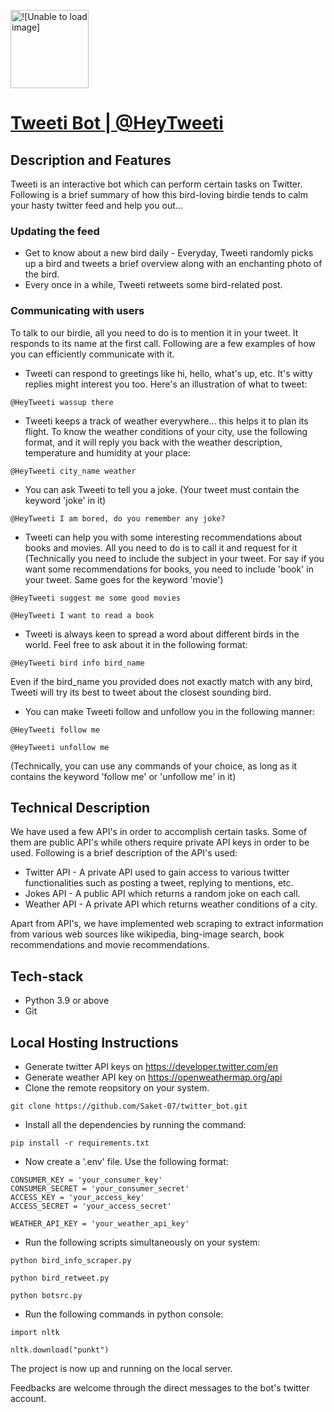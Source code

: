 
<a href="https://twitter.com/HeyTweeti"><img alt="![Unable to load image]" src="https://github.com/Saket-07/twitter_bot/blob/main/Images/circle-cropped.png?raw=true" width="125"></a>
# [Tweeti Bot | @HeyTweeti](https://twitter.com/HeyTweeti)

## Description and Features
Tweeti is an interactive bot which can perform certain tasks on Twitter. Following is a brief summary of how this bird-loving birdie tends to calm your hasty twitter feed and help you out...
### Updating the feed
* Get to know about a new bird daily - Everyday, Tweeti randomly picks up a bird and tweets a brief overview along with an enchanting photo of the bird.
* Every once in a while, Tweeti retweets some bird-related post.
### Communicating with users
To talk to our birdie, all you need to do is to mention it in your tweet. It responds to its name at the first call. Following are a few examples of how you can efficiently communicate with it.
* Tweeti can respond to greetings like hi, hello, what's up, etc. It's witty replies might interest you too. Here's an illustration of what to tweet:
```
@HeyTweeti wassup there
```
* Tweeti keeps a track of weather everywhere... this helps it to plan its flight. To know the weather conditions of your city, use the following format, and it will reply you back with the weather description, temperature and humidity at your place:
```
@HeyTweeti city_name weather
```
* You can ask Tweeti to tell you a joke. (Your tweet must contain the keyword 'joke' in it)
```
@HeyTweeti I am bored, do you remember any joke?
```
* Tweeti can help you with some interesting recommendations about books and movies. All you need to do is to call it and request for it (Technically you need to include the subject in your tweet. For say if you want some recommendations for books, you need to include 'book' in your tweet. Same goes for the keyword 'movie')
```
@HeyTweeti suggest me some good movies
```
```
@HeyTweeti I want to read a book
```
* Tweeti is always keen to spread a word about different birds in the world. Feel free to ask about it in the following format:
```
@HeyTweeti bird info bird_name
```
Even if the bird_name you provided does not exactly match with any bird, Tweeti will try its best to tweet about the closest sounding bird.
* You can make Tweeti follow and unfollow you in the following manner:
```
@HeyTweeti follow me
```
```
@HeyTweeti unfollow me
```
(Technically, you can use any commands of your choice, as long as it contains the keyword 'follow me' or 'unfollow me' in it)

## Technical Description
We have used a few API's in order to accomplish certain tasks. Some of them are public API's while others require private API keys in order to be used. Following is a brief description of the API's used:
* Twitter API - A private API used to gain access to various twitter functionalities such as posting a tweet, replying to mentions, etc.
* Jokes API - A public API which returns a random joke on each call.
* Weather API - A private API which returns weather conditions of a city.

Apart from API's, we have implemented web scraping to extract information from various web sources like wikipedia, bing-image search, book recommendations and movie recommendations.

## Tech-stack
* Python 3.9 or above
* Git

## Local Hosting Instructions
* Generate twitter API keys on https://developer.twitter.com/en
* Generate weather API key on https://openweathermap.org/api
* Clone the remote reopsitory on your system.
```
git clone https://github.com/Saket-07/twitter_bot.git
```
* Install all the dependencies by running the command:
```
pip install -r requirements.txt
```
* Now create a '.env' file. Use the following format:
```
CONSUMER_KEY = 'your_consumer_key'
CONSUMER_SECRET = 'your_consumer_secret'
ACCESS_KEY = 'your_access_key'
ACCESS_SECRET = 'your_access_secret'

WEATHER_API_KEY = 'your_weather_api_key'
```
* Run the following scripts simultaneously on your system:
```
python bird_info_scraper.py
```
```
python bird_retweet.py
```
```
python botsrc.py
```
* Run the following commands in python console:
```
import nltk
```
```
nltk.download("punkt")
```
The project is now up and running on the local server.

Feedbacks are welcome through the direct messages to the bot's twitter account.

